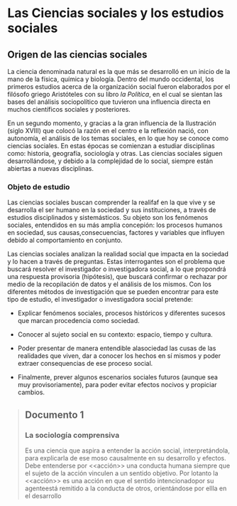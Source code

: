 # Las Ciencias sociales y los estudios sociales

## Origen de las ciencias sociales

La ciencia denominada natural es la que más se desarrolló en un inicio de la mano de la física, química y biología. Dentro del mundo occidental, los primeros estudios acerca de la organización social fueron elaborados por el filósofo griego Aristóteles con su libro *la Política*, en el cual se sientan las bases del análisis sociopolítico que tuvieron una influencia directa en muchos científicos sociales y posteriores.

En un segundo momento, y gracias a la gran influencia de la Ilustración (siglo XVIII) que colocó la razón en el centro e la reflexión nació, con autonomía, el análisis de los temas sociales, en lo que hoy se conoce como ciencias sociales.
En estas épocas se comienzan a estudiar disciplinas como: historia, geografía, sociología y otras. Las ciencias sociales siguen desarrollándose, y debido a la complejidad de lo social, siempre están abiertas a nuevas disciplinas.

### Objeto de estudio

Las ciencias sociales buscan comprender la realifaf en la que vive y se desarrolla el ser humano en la sociedad y sus instituciones, a través de estudios disciplinados y sistemásticos. Su objeto son los fenómenos sociales, entendidos en su más amplia concepión: los procesos humanos en sociedad, sus causas,consecuencias, factores y variables que influyen debido al comportamiento en conjunto.

Las ciencias sociales analizan la realidad social que impacta en la sociedad y lo hacen a través de preguntas. Estas interrogantes son el problema que buscará resolver el investigador o investigadora social, a lo que propondrá una respuesta provisoria (hipótesis), que buscará confirmar o rechazar por medio de la recopilación de datos y el análisis de los mismos. Con los diferentes métodos de investigación que se pueden encontrar para este tipo de estudio, el investigador o investigadora social pretende:

* Explicar fenómenos sociales, procesos históricos y diferentes sucesos que marcan procedencia como sociedad.

* Conocer al sujeto social en su contexto: espacio, tiempo y cultura.

* Poder presentar de manera entendible alasociedad las cusas de las realidades que viven, dar a conocer los hechos en sí mismos y poder extraer consequencias de ese proceso social.

* Finalmente, prever algunos escenarios sociales futuros (aunque sea muy provisoriamente), para poder evitar efectos nocivos y propiciar cambios.

> ## Documento 1
>### La sociología comprensiva
> Es una ciencia que aspira a entender la acción social, interpretándola, para explicarla de ese moso causalmente en su desarrollo y efectos. Debe entenderse por <<acción>> una conducta humana siempre que el sujeto de la acción vinculen a un sentido objetivo. Por lotanto la <<acción>> es una acción en que el sentido intencionadopor su agenteestá remitido a la conducta de otros, orientándose por ellla en el desarrollo 

